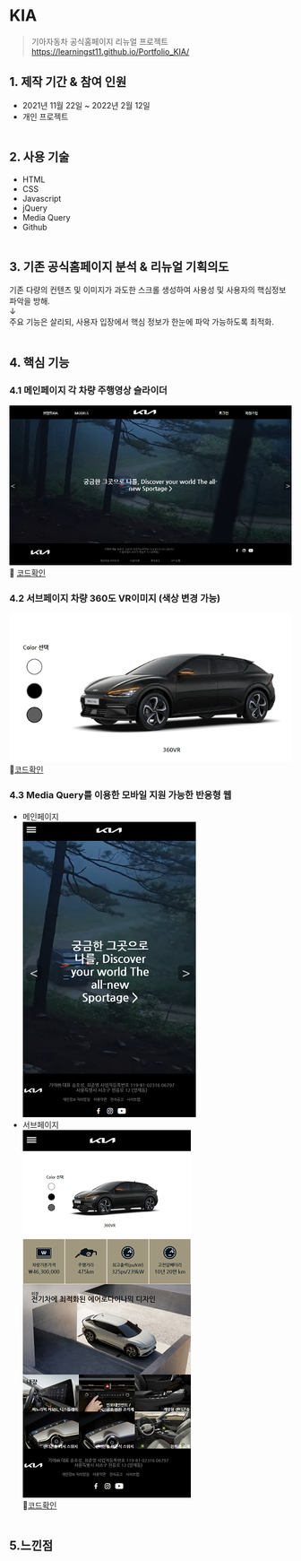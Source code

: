 # KIA
>기아자동차 공식홈페이지 리뉴얼 프로젝트<br>
>https://learningst11.github.io/Portfolio_KIA/<br>
## 1. 제작 기간 & 참여 인원
- 2021년 11월 22일 ~ 2022년 2월 12일
- 개인 프로젝트<br><br>
## 2. 사용 기술
- HTML
- CSS
- Javascript
- jQuery
- Media Query
- Github<br><br>
## 3. 기존 공식홈페이지 분석 & 리뉴얼 기획의도
기존 다량의 컨텐츠 및 이미지가 과도한 스크롤 생성하여 사용성 및 사용자의 핵심정보 파악을 방해.<br>
↓<br>
주요 기능은 살리되, 사용자 입장에서 핵심 정보가 한눈에 파악 가능하도록 최적화.<br><br>
## 4. 핵심 기능
### 4.1 메인페이지 각 차량 주행영상 슬라이더
![](https://github.com/learningst11/Portfolio_KIA/blob/93c47b1b4b28a6227752d487f07ea8c35b16fb06/images/main_capture.png)<br>
:pushpin: [코드확인](https://github.com/learningst11/Portfolio_KIA/blob/5248669c8a8040425c25fab4bedbc434904e5ad6/js/slider.js)

### 4.2 서브페이지 차량 360도 VR이미지 (색상 변경 가능)
![](https://github.com/learningst11/Portfolio_KIA/blob/5248669c8a8040425c25fab4bedbc434904e5ad6/images/360VR_capture.png)<br>
:pushpin:[코드확인](https://github.com/learningst11/Portfolio_KIA/blob/5248669c8a8040425c25fab4bedbc434904e5ad6/js/car360.js)<br>

### 4.3 Media Query를 이용한 모바일 지원 가능한 반응형 웹
- 메인페이지<br>
![](https://github.com/learningst11/Portfolio_KIA/blob/93c47b1b4b28a6227752d487f07ea8c35b16fb06/images/main(mobile)_capture.png)<br>
- 서브페이지<br>
![](https://github.com/learningst11/Portfolio_KIA/blob/93c47b1b4b28a6227752d487f07ea8c35b16fb06/images/sub(mobile)_capture.png)<br>
:pushpin:[코드확인](https://github.com/learningst11/Portfolio_KIA/blob/5248669c8a8040425c25fab4bedbc434904e5ad6/css/media.css)<br><br>

## 5.느낀점